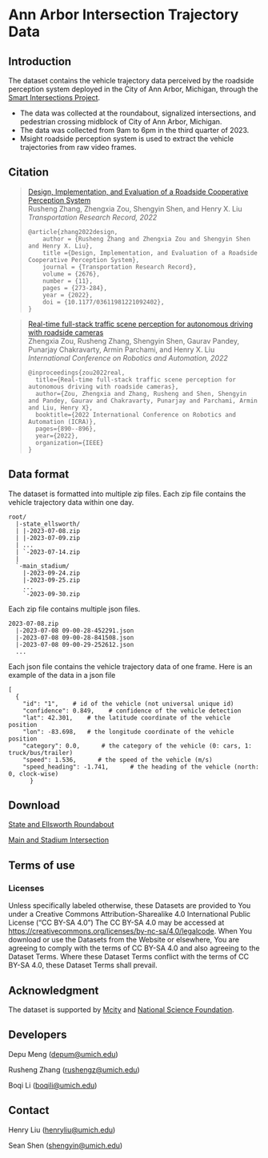 # Ann Arbor Intersection Trajectory Data

## Introduction
The dataset contains the vehicle trajectory data perceived by the roadside perception system deployed in the City of Ann Arbor, Michigan, through the [Smart Intersections Project](https://sip.umtri.umich.edu/).
+ The data was collected at the roundabout, signalized intersections, and pedestrian crossing midblock of City of Ann Arbor, Michigan.
+ The data was collected from 9am to 6pm in the third quarter of 2023.
+ Msight roadside perception system is used to extract the vehicle trajectories from raw video frames.

## Citation
> [Design, Implementation, and Evaluation of a Roadside Cooperative Perception System](https://drive.google.com/file/d/1lNYbGUzCMqt1zLPuyrfwM0NuiCS9hfpf/view)<br />
> Rusheng Zhang, Zhengxia Zou, Shengyin Shen, and Henry X. Liu<br />
> *Transportation Research Record, 2022*
> ```
> @article{zhang2022design,
>     author = {Rusheng Zhang and Zhengxia Zou and Shengyin Shen and Henry X. Liu},
>     title ={Design, Implementation, and Evaluation of a Roadside Cooperative Perception System},
>     journal = {Transportation Research Record},
>     volume = {2676},
>     number = {11},
>     pages = {273-284},
>     year = {2022},
>     doi = {10.1177/03611981221092402},
> }
> ```

> [Real-time full-stack traffic scene perception for autonomous driving with roadside cameras](https://drive.google.com/file/d/1PNY7u606XHUJIs7t1GYU59yzGXQ5PBi_/view?usp=sharing)<br />
> Zhengxia Zou, Rusheng Zhang, Shengyin Shen, Gaurav Pandey, Punarjay Chakravarty, Armin Parchami, and Henry X. Liu<br />
> *International Conference on Robotics and Automation, 2022*
> ```
> @inproceedings{zou2022real,
>   title={Real-time full-stack traffic scene perception for autonomous driving with roadside cameras},
>   author={Zou, Zhengxia and Zhang, Rusheng and Shen, Shengyin and Pandey, Gaurav and Chakravarty, Punarjay and Parchami, Armin and Liu, Henry X},
>   booktitle={2022 International Conference on Robotics and Automation (ICRA)},
>   pages={890--896},
>   year={2022},
>   organization={IEEE}
> }
> ```
## Data format
The dataset is formatted into multiple zip files. Each zip file contains the vehicle trajectory data within one day.
```
root/
  |-state_ellsworth/
  | |-2023-07-08.zip
  | |-2023-07-09.zip
  | ...
  | `-2023-07-14.zip
  |
  `-main_stadium/
    |-2023-09-24.zip
    |-2023-09-25.zip
    ...
    `-2023-09-30.zip
```
Each zip file contains multiple json files. 
```
2023-07-08.zip
  |-2023-07-08 09-00-28-452291.json
  |-2023-07-08 09-00-28-841508.json
  |-2023-07-08 09-00-29-252612.json
  ...
```
Each json file contains the vehicle trajectory data of one frame. Here is an example of the data in a json file
```
[
  {
    "id": "1",    # id of the vehicle (not universal unique id)
    "confidence": 0.849,    # confidence of the vehicle detection
    "lat": 42.301,    # the latitude coordinate of the vehicle position
    "lon": -83.698,   # the longitude coordinate of the vehicle position
    "category": 0.0,      # the category of the vehicle (0: cars, 1: truck/bus/trailer)
    "speed": 1.536,      # the speed of the vehicle (m/s)
    "speed_heading": -1.741,      # the heading of the vehicle (north: 0, clock-wise)
      }
```

## Download
[State and Ellsworth Roundabout](https://sip-aa-data.s3.us-east-2.amazonaws.com/Ann-Arbor-Intersection-Trajectory-Data/state+%26+ellsworth.zip)

[Main and Stadium Intersection](https://sip-aa-data.s3.us-east-2.amazonaws.com/Ann-Arbor-Intersection-Trajectory-Data/main+%26+stadium.zip)

## Terms of use

### Licenses
Unless specifically labeled otherwise, these Datasets are provided to You under a Creative Commons Attribution-Sharealike 4.0 International Public License (“CC BY-SA 4.0”) The CC BY-SA 4.0 may be accessed at https://creativecommons.org/licenses/by-nc-sa/4.0/legalcode. When You download or use the Datasets from the Website or elsewhere, You are agreeing to comply with the terms of CC BY-SA 4.0 and also agreeing to the Dataset Terms. Where these Dataset Terms conflict with the terms of CC BY-SA 4.0, these Dataset Terms shall prevail.

## Acknowledgment

The dataset is supported by [Mcity](https://mcity.umich.edu/) and [National Science Foundation](https://www.nsf.gov/).

## Developers

Depu Meng (depum@umich.edu)

Rusheng Zhang (rushengz@umich.edu)

Boqi Li (boqili@umich.edu)

## Contact

Henry Liu (henryliu@umich.edu)

Sean Shen (shengyin@umich.edu)
